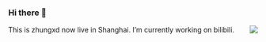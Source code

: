 ### Hi there 👋
<img align="right" src="https://github-readme-stats.vercel.app/api?username=zhungxd&show_icons=true&icon_color=0366d6&text_color=24292e&bg_color=ffffff&hide_title=true" />

This is zhungxd now live in Shanghai. I’m currently working on bilibili.

<!--
**zhungxd/zhungxd** is a ✨ _special_ ✨ repository because its `README.md` (this file) appears on your GitHub profile.

Here are some ideas to get you started:

- 🔭 I’m currently working on ...
- 🌱 I’m currently learning ...
- 👯 I’m looking to collaborate on ...
- 🤔 I’m looking for help with ...
- 💬 Ask me about ...
- 📫 How to reach me: ...
- 😄 Pronouns: ...
- ⚡ Fun fact: ...
-->

